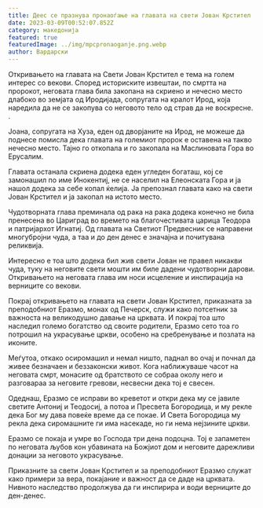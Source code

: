 ```yaml
---
title: Деес се празнува пронаоѓање на главата на свети Јован Крстител
date: 2023-03-09T00:52:07.852Z
category: македонија
featured: true
featuredImage: ../img/mpcpronaoganje.png.webp
author: Вардарски
---
```


Откривањето на главата на Свети Јован Крстител е тема на голем интерес со векови. Според историските извештаи, по смртта на пророкот, неговата глава била закопана на скриено и нечесно место длабоко во земјата од Иродијада, сопругата на кралот Ирод, која наредила да не се закопува со неговото тело од страв да не воскресне. .

Јоана, сопругата на Хуза, еден од дворјаните на Ирод, не можеше да поднесе помисла дека главата на големиот пророк е оставена на такво нечесно место. Тајно го откопала и го закопала на Маслиновата Гора во Ерусалим.

Главата останала скриена додека еден угледен богаташ, кој се замонашил по име Инокентиј, не се населил на Елеонската Гора и ја нашол додека за себе копал ќелија. Ја препознал главата како на свети Јован Крстител и ја закопал на истото место.

Чудотворната глава преминала од рака на рака додека конечно не била пренесена во Цариград во времето на благочестивата царица Теодора и патријархот Игнатиј. Од главата на Светиот Предвесник се направени многубројни чуда, а таа и до ден денес е значајна и почитувана реликвија.

Интересно е тоа што додека бил жив свети Јован не правел никакви чуда, туку на неговите свети мошти им биле дадени чудотворни дарови. Откривањето на неговата глава им носи исцеление и инспирација на верниците со векови.

Покрај откривањето на главата на свети Јован Крстител, приказната за преподобниот Еразмо, монах од Печерск, служи како потсетник за важноста на великодушно давање на црквата. И покрај тоа што наследил големо богатство од своите родители, Еразмо сето тоа го потрошил на украсување цркви, особено на сребренување и позлата на иконите.

Меѓутоа, откако осиромашил и немал ништо, паднал во очај и почнал да живее безначаен и беззаконски живот. Кога наближуваше часот на неговата смрт, монасите од братството се собраа околу него и разговараа за неговите гревови, несвесни дека тој е свесен.

Одеднаш, Еразмо се исправи во креветот и откри дека му се јавиле светите Антониј и Теодосиј, а потоа и Пресвета Богородица, и му рекле дека Бог му дава повеќе време да се покае. И Света Богородица му рекла дека сиромашните ги има насекаде, но ги нема нејзините цркви.

Еразмо се покаја и умре во Господа три дена подоцна. Тој е запаметен по неговата љубов кон убавината на Божјиот дом и неговите дарежливи донации за неговото украсување.

Приказните за свети Јован Крстител и за преподобниот Еразмо служат како примери за вера, покајание и важност да се даде на црквата. Нивното наследство продолжува да ги инспирира и води верниците до ден-денес.
